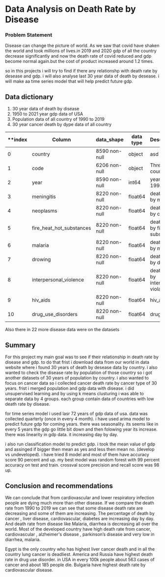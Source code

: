 # Data Analysis on Death Rate by Disease

### Problem Statement
Disease can change the picture  of world. As we saw that covid have shaken the world and took millions of lives.in 2019 and 2020 gdp of all the country decrease significantly and now the death rate of covid reduced and gdp become normal again.but the cost of product increased around 1.2 times.

so in this projects i will try to find if there any relationshp with death rate by desease and gdp. i will also analyse last 30 year data of death by desease. i will make aa time series model that will help predict future gdp. 



## Data dictionary

1. 30 year data of death by disease
2. 1950 to 2021 year gdp data of USA
3. Population data of all country of 1990 to 2019
4. 30 year cancer death by dype data of all country



|**index|Column|data_shape|data type|Description**|
|---|---|---|---|---|
|0|country|8590 non-null|object|asd|
|1|code |6206 non-null |object |Three dogot country code |
|2|year|8590 non-null|int64|years from 1990 to 2019| 
|3|   meningitis|                   8220 non-null  | float64|death caused by meningitis|
 |4|   neoplasms |                   8220 non-null  | float64|death caused by cancer|
| 5|   fire_heat_hot_substances|      8220 non-null   |float64|death caused by fire or heat substance|
 |6|   malaria|                       8220 non-null   |float64|death caused by malaria|
| 7|   drowing |                      8220 non-null  | float64|death caused by drowing|
| 8 |  interpersonal_violence |       8220 non-null  | float64|death caused by interpersonal violance|
| 9  |hiv_aids                |      8220 non-null  | float64|hiv_aids|
| 10|  drug_use_disorders      |      8220 non-null|   float64|drug disorder|

Also there in 22 more disease data were on the datasets




## Summary
For this project my main goal was to see if their relationship in death rate by disease and gdp. to do that frist i download data from our world in data website where i found 30 years of death by desease data by country. i also wanted to check the disease rate by population of those country so i got another datasets of 30 years of population by country. i also wanted to focus on cancer data so i collected cancer death rate by cancer type of 30 years. frist i merged population and gdp data with disease. i did unsupervised learning and by using k means clusturing i was able to separate data by 4 groups. each group contain data of countries with low death rate by disease. 

for time series model i used lasr 72 years of gdp data of usa. data was collected quarterly (once in every 4 month). i have used arima model to predict future gdp for coming years. there was seasonality. its seems like in every 5 years the gdp go little bit down and then folowing year its increase.  there was linearity in gdp data. it increasing day by day. 

i also run classification model to predict gdp. i took the mean value of gdp and assinged if bigger then mean as yes and less then mean no. (develop vs undeveloped). i have tried 8 model and most of them have accuracy score 90 percent and up. my best model was random forest with 99 percent accuracy on test and train. crossval score precision and recall score was 98 up.


## Conclusion and recommendations

We can conclude that from cardiovascular and lower respiratory infection people are dying much more than other disease. If we compare the death rate from 1990 to 2019 we can see that some disease death rate are decreasing and some of them are increasing. The percentage of death by cancer , liver disease, cardiovascular, diabetes are increasing day by day. And death rate from disease like Malaria, diarrhea is decreasing all over the world. 
Most of the developed country have high death rate from cancer, cardiovascular , alzheimer's disease , parkinson’s disease and very low in diarrhea, malaria. 

Egypt is the only country who has highest liver cancer death and in all the country lung cancer is deadliest. America and Russia have highest death rate in drug use disorder. in USA in every 100k people about 563 cases of cancer and about 185 people die. Bulgaria have highest death rate by cardiovascular disease. 

